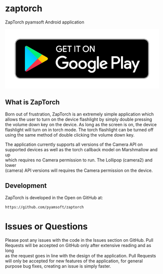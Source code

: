 # zaptorch
ZapTorch pyamsoft Android application

[![Get it on Google Play](https://raw.githubusercontent.com/pyamsoft/zaptorch/master/art/google-play-badge.png)][1]

## What is ZapTorch

Born out of frustration, ZapTorch is an extremely simple application which  
allows the user to turn on the device flashlight by simply double pressing  
the volume down key on the device. As long as the screen is on, the device  
flashlight will turn on in torch mode. The torch flashlight can be turned off  
using the same method of double clicking the volume down key.

The application currently supports all versions of the Camera API on  
supported devices as well as the torch callback model on Marshmallow and up  
which requires no Camera permission to run. The Lollipop (camera2) and lower  
(camera) API versions will requires the Camera permission on the device.  

## Development

ZapTorch is developed in the Open on GitHub at:  
```
https://github.com/pyamsoft/zaptorch
```

# Issues or Questions

Please post any issues with the code in the Issues section on GitHub. Pull  
Requests will be accepted on GitHub only after extensive reading and as long  
as the request goes in line with the design of the application. Pull Requests  
will only be accepted for new features of the application, for general  
purpose bug fixes, creating an issue is simply faster.

[1]: https://play.google.com/store/apps/details?id=com.pyamsoft.zaptorch
